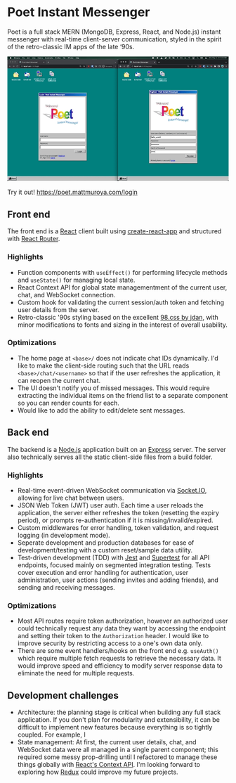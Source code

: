 # Poet Instant Messenger

Poet is a full stack MERN (MongoDB, Express, React, and Node.js) instant messenger with real-time client-server communication, styled in the spirit of the retro-classic IM apps of the late ‘90s.

![GIF](./assets/poet-demo.gif)

Try it out! https://poet.mattmuroya.com/login

## Front end

The front end is a [React](https://reactjs.org/) client built using [create-react-app](https://create-react-app.dev/) and structured with [React Router](https://reactrouter.com/).

### Highlights

- Function components with `useEffect()` for performing lifecycle methods and `useState()` for managing local state.
- React Context API for global state managementment of the current user, chat, and WebSocket connection.
- Custom hook for validating the current session/auth token and fetching user details from the server.
- Retro-classic '90s styling based on the excellent [98.css by jdan](https://github.com/jdan/98.css), with minor modifications to fonts and sizing in the interest of overall usability.

### Optimizations

- The home page at `<base>/` does not indicate chat IDs dynamically. I'd like to make the client-side routing such that the URL reads `<base>/chat/<username>` so that if the user refreshes the application, it can reopen the current chat.
- The UI doesn't notify you of missed messages. This would require extracting the individual items on the friend list to a separate component so you can render counts for each.
- Would like to add the ability to edit/delete sent messages.

## Back end

The backend is a [Node.js](https://nodejs.org/en/) application built on an [Express](https://expressjs.com/) server. The server also technically serves all the static client-side files from a build folder.

### Highlights

- Real-time event-driven WebSocket communication via [Socket.IO](https://socket.io/), allowing for live chat between users.
- JSON Web Token (JWT) user auth. Each time a user reloads the application, the server either refreshes the token (resetting the expiry period), or prompts re-authentication if it is missing/invalid/expired.
- Custom middlewares for error handling, token validation, and request logging (in development mode).
- Seperate development and production databases for ease of development/testing with a custom reset/sample data utility.
- Test-driven development (TDD) with [Jest](https://jestjs.io/) and [Supertest](https://github.com/visionmedia/supertest) for all API endpoints, focused mainly on segmented integration testing. Tests cover execution and error handling for authentication, user administration, user actions (sending invites and adding friends), and sending and receiving messages.

### Optimizations

- Most API routes require token authorization, however an authorized user could technically request any data they want by accessing the endpoint and setting their token to the `Authorization` header. I would like to improve security by restricting access to a one's own data only.
- There are some event handlers/hooks on the front end e.g. `useAuth()` which require multiple fetch requests to retrieve the necessary data. It would improve speed and efficiency to modify server response data to eliminate the need for multiple requests.

## Development challenges

- Architecture: the planning stage is critical when building any full stack application. If you don't plan for modularity and extensibility, it can be difficult to implement new features because everything is so tightly coupled. For example, I
- State management: At first, the current user details, chat, and WebSocket data were all managed in a single parent component; this required some messy prop-drilling until I refactored to manage these things globally with [React's Context API](https://reactjs.org/docs/context.html). I'm looking forward to exploring how [Redux](https://redux.js.org/) could improve my future projects.
